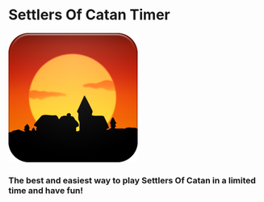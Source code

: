 # Settlers Of Catan Timer

![Settlers logo](imgs/settlers-icon-256x256.png)

### The best and easiest way to play Settlers Of Catan in a limited time and have fun!

